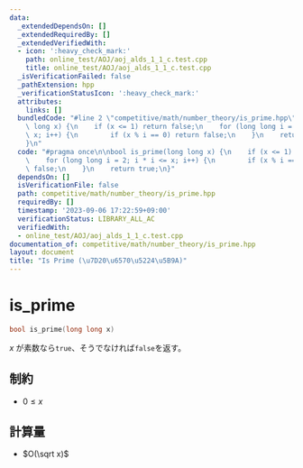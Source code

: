 ```yaml
---
data:
  _extendedDependsOn: []
  _extendedRequiredBy: []
  _extendedVerifiedWith:
  - icon: ':heavy_check_mark:'
    path: online_test/AOJ/aoj_alds_1_1_c.test.cpp
    title: online_test/AOJ/aoj_alds_1_1_c.test.cpp
  _isVerificationFailed: false
  _pathExtension: hpp
  _verificationStatusIcon: ':heavy_check_mark:'
  attributes:
    links: []
  bundledCode: "#line 2 \"competitive/math/number_theory/is_prime.hpp\"\n\nbool is_prime(long\
    \ long x) {\n    if (x <= 1) return false;\n    for (long long i = 2; i * i <=\
    \ x; i++) {\n        if (x % i == 0) return false;\n    }\n    return true;\n\
    }\n"
  code: "#pragma once\n\nbool is_prime(long long x) {\n    if (x <= 1) return false;\n\
    \    for (long long i = 2; i * i <= x; i++) {\n        if (x % i == 0) return\
    \ false;\n    }\n    return true;\n}"
  dependsOn: []
  isVerificationFile: false
  path: competitive/math/number_theory/is_prime.hpp
  requiredBy: []
  timestamp: '2023-09-06 17:22:59+09:00'
  verificationStatus: LIBRARY_ALL_AC
  verifiedWith:
  - online_test/AOJ/aoj_alds_1_1_c.test.cpp
documentation_of: competitive/math/number_theory/is_prime.hpp
layout: document
title: "Is Prime (\u7D20\u6570\u5224\u5B9A)"
---
```


# is_prime

```c++
bool is_prime(long long x)
```

$x$ が素数なら`true`、そうでなければ`false`を返す。

## 制約
- $0 \le x$

## 計算量
- $O(\sqrt x)$